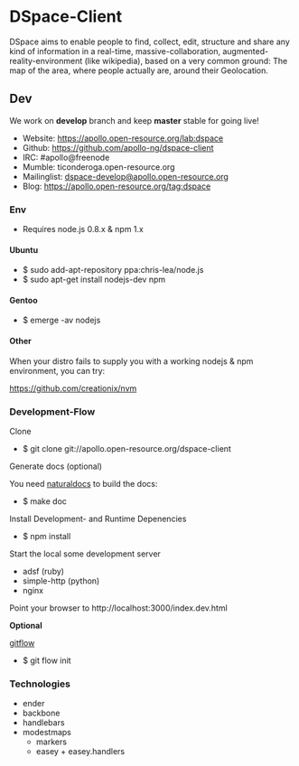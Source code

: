 # DSpace-Client

DSpace aims to enable people to find, collect, edit, structure and share any kind of information
in a real-time, massive-collaboration, augmented-reality-environment (like wikipedia),
based on a very common ground: The map of the area, where people actually are, around their Geolocation.

## Dev

We work on **develop** branch and keep **master** stable for going live!

* Website: https://apollo.open-resource.org/lab:dspace
* Github: https://github.com/apollo-ng/dspace-client
* IRC: #apollo@freenode
* Mumble: ticonderoga.open-resource.org
* Mailinglist: dspace-develop@apollo.open-resource.org
* Blog: https://apollo.open-resource.org/tag:dspace

### Env

* Requires node.js 0.8.x & npm 1.x

#### Ubuntu

* $ sudo add-apt-repository ppa:chris-lea/node.js
* $ sudo apt-get install nodejs-dev npm

#### Gentoo

* $ emerge -av nodejs

#### Other

When your distro fails to supply you with a working nodejs & npm
environment, you can try:

https://github.com/creationix/nvm

### Development-Flow

Clone

* $ git clone git://apollo.open-resource.org/dspace-client

Generate docs (optional)

You need [naturaldocs](http://naturaldocs.org/) to build the docs:

* $ make doc

Install Development- and Runtime Depenencies

* $ npm install

Start the local some development server

* adsf (ruby)
* simple-http (python)
* nginx

Point your browser to http://localhost:3000/index.dev.html

**Optional**

[gitflow](https://github.com/nvie/gitflow)

* $ git flow init

### Technologies

* ender
* backbone
* handlebars
* modestmaps
  * markers
  * easey + easey.handlers
